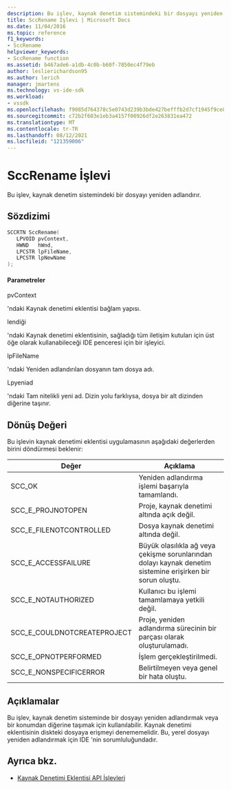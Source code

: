 ```yaml
---
description: Bu işlev, kaynak denetim sistemindeki bir dosyayı yeniden adlandırır.
title: SccRename Işlevi | Microsoft Docs
ms.date: 11/04/2016
ms.topic: reference
f1_keywords:
- SccRename
helpviewer_keywords:
- SccRename function
ms.assetid: b467ade6-a1db-4c0b-b60f-7850ec4f79eb
author: leslierichardson95
ms.author: lerich
manager: jmartens
ms.technology: vs-ide-sdk
ms.workload:
- vssdk
ms.openlocfilehash: f9085d764378c5e0743d239b3bde427befffb2d7cf1945f9ce8fa054ea780af4
ms.sourcegitcommit: c72b2f603e1eb3a4157f00926df2e263831ea472
ms.translationtype: MT
ms.contentlocale: tr-TR
ms.lasthandoff: 08/12/2021
ms.locfileid: "121359006"
---
```

# <a name="sccrename-function"></a>SccRename İşlevi
Bu işlev, kaynak denetim sistemindeki bir dosyayı yeniden adlandırır.

## <a name="syntax"></a>Sözdizimi

```cpp
SCCRTN SccRename(
   LPVOID pvContext,
   HWND   hWnd,
   LPCSTR lpFileName,
   LPCSTR lpNewName
);
```

#### <a name="parameters"></a>Parametreler
 pvContext

'ndaki Kaynak denetimi eklentisi bağlam yapısı.

 lendiği

'ndaki Kaynak denetimi eklentisinin, sağladığı tüm iletişim kutuları için üst öğe olarak kullanabileceği IDE penceresi için bir işleyici.

 lpFileName

'ndaki Yeniden adlandırılan dosyanın tam dosya adı.

 Lpyeniad

'ndaki Tam nitelikli yeni ad. Dizin yolu farklıysa, dosya bir alt dizinden diğerine taşınır.

## <a name="return-value"></a>Dönüş Değeri
 Bu işlevin kaynak denetimi eklentisi uygulamasının aşağıdaki değerlerden birini döndürmesi beklenir:

|Değer|Açıklama|
|-----------|-----------------|
|SCC_OK|Yeniden adlandırma işlemi başarıyla tamamlandı.|
|SCC_E_PROJNOTOPEN|Proje, kaynak denetimi altında açık değil.|
|SCC_E_FILENOTCONTROLLED|Dosya kaynak denetimi altında değil.|
|SCC_E_ACCESSFAILURE|Büyük olasılıkla ağ veya çekişme sorunlarından dolayı kaynak denetim sistemine erişirken bir sorun oluştu.|
|SCC_E_NOTAUTHORIZED|Kullanıcı bu işlemi tamamlamaya yetkili değil.|
|SCC_E_COULDNOTCREATEPROJECT|Proje, yeniden adlandırma sürecinin bir parçası olarak oluşturulamadı.|
|SCC_E_OPNOTPERFORMED|İşlem gerçekleştirilmedi.|
|SCC_E_NONSPECIFICERROR|Belirtilmeyen veya genel bir hata oluştu.|

## <a name="remarks"></a>Açıklamalar
 Bu işlev, kaynak denetim sisteminde bir dosyayı yeniden adlandırmak veya bir konumdan diğerine taşımak için kullanılabilir. Kaynak denetimi eklentisinin diskteki dosyaya erişmeyi denememelidir. Bu, yerel dosyayı yeniden adlandırmak için IDE 'nin sorumluluğundadır.

## <a name="see-also"></a>Ayrıca bkz.
- [Kaynak Denetimi Eklentisi API İşlevleri](../extensibility/source-control-plug-in-api-functions.md)
